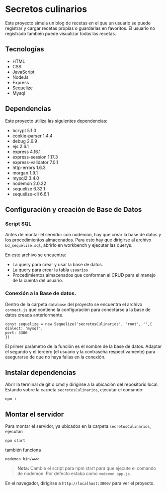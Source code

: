 # Secretos culinarios
Este proyecto simula un blog de recetas en el que un usuario se puede registrar y cargar recetas propias o guardarlas en favoritos. El usuario no registrado también puede visualizar todas las recetas.

## Tecnologías 

* HTML
* CSS
* JavaScript
* NodeJs
* Express
* Sequelize
* Mysql

## Dependencias
Este proyecto utiliza las siguientes dependencias:
* bcrypt 5.1.0
* cookie-parser 1.4.4
* debug 2.6.9
* ejs 2.6.1
* express 4.16.1
* express-session 1.17.3
* express-validator 7.0.1
* http-errors 1.6.3
* morgan 1.9.1
* mysql2 3.4.0
* nodemon 2.0.22
* sequelize 6.32.1
* sequelize-cli 6.6.1

## Configuración y creación de Base de Datos

### Script SQL

Antes de montar el servidor con nodemon, hay que crear la base de datos y los procedimientos almacenados. Para esto hay que dirigirse al archivo `bd_sequelize.sql`, abrirlo en workbench y ejecutar las querys.

En este archivo se encuentra:
* La query para crear y usar la base de datos.
* La query para crear la tabla `usuarios`
* Procedimientos almacenados que conforman el CRUD para el manejo de la cuenta del usuario.

### Conexión a la Base de datos.

Dentro de la carpeta `database` del proyecto se encuentra el archivo `connect.js` que contiene la configuración para conectarse a la base de datos creada anteriormente. 

```
const sequelize = new Sequelize('secretosCulinarios', 'root', '',{
dialect: 'mysql',
port: 3306
})
```
El primer parámetro de la función es el nombre de la base de datos. Adaptar el segundo y el tercero (el usuario y la contraseña respectivamente) para asegurarse de que no haya fallas en la conexión.

## Instalar dependencias
Abrir la terminal de git o cmd y dirigirse a la ubicación del repositorio local. Estando sobre la carpeta `secretosCulinarios`, ejecutar el comando:

```
npm i
```
## Montar el servidor
Para montar el servidor, ya ubicados en la carpeta `secretosCulinarios`, ejecutar:

```
npm start
```
también funciona 

```
nodemon bin/www
```

> **Nota:** Cambié el script para npm start para que ejecute el comando de nodemon. Por defecto estaba como `nodemon app.js`

En el navegador, dirigirse a `http://localhost:3000/` para ver el proyecto.
